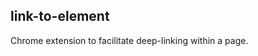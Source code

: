 link-to-element
---------------

<p id="description">
Chrome extension to facilitate deep-linking within a page.
</p>
